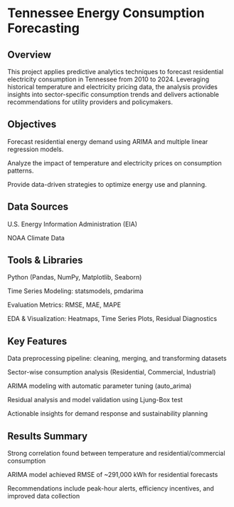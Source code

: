 # Tennessee Energy Consumption Forecasting
## Overview
This project applies predictive analytics techniques to forecast residential electricity consumption in Tennessee from 2010 to 2024. Leveraging historical temperature and electricity pricing data, the analysis provides insights into sector-specific consumption trends and delivers actionable recommendations for utility providers and policymakers.

## Objectives
Forecast residential energy demand using ARIMA and multiple linear regression models.

Analyze the impact of temperature and electricity prices on consumption patterns.

Provide data-driven strategies to optimize energy use and planning.

## Data Sources
U.S. Energy Information Administration (EIA)

NOAA Climate Data

## Tools & Libraries
Python (Pandas, NumPy, Matplotlib, Seaborn)

Time Series Modeling: statsmodels, pmdarima

Evaluation Metrics: RMSE, MAE, MAPE

EDA & Visualization: Heatmaps, Time Series Plots, Residual Diagnostics

## Key Features
Data preprocessing pipeline: cleaning, merging, and transforming datasets

Sector-wise consumption analysis (Residential, Commercial, Industrial)

ARIMA modeling with automatic parameter tuning (auto_arima)

Residual analysis and model validation using Ljung-Box test

Actionable insights for demand response and sustainability planning

## Results Summary
Strong correlation found between temperature and residential/commercial consumption

ARIMA model achieved RMSE of ~291,000 kWh for residential forecasts

Recommendations include peak-hour alerts, efficiency incentives, and improved data collection
